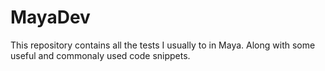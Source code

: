 # MayaDev

This repository contains all the tests I usually to in Maya.
Along with some useful and commonaly used code snippets.
